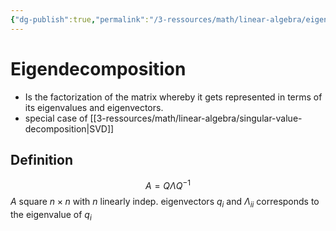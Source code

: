 ```yaml
---
{"dg-publish":true,"permalink":"/3-ressources/math/linear-algebra/eigen-decomposition/","tags":["math/linear-algebra, eth/cil/theory"],"created":"","updated":""}
---
```


# Eigendecomposition
- Is the factorization of the matrix whereby it gets represented in terms of its eigenvalues and eigenvectors.
- special case of [[3-ressources/math/linear-algebra/singular-value-decomposition\|SVD]]

## Definition
$$A = Q \Lambda Q^{-1}$$
$A$ square $n\times n$ with $n$ linearly indep. eigenvectors $q_i$ and $\Lambda_{ii}$ corresponds to the eigenvalue of $q_i$

